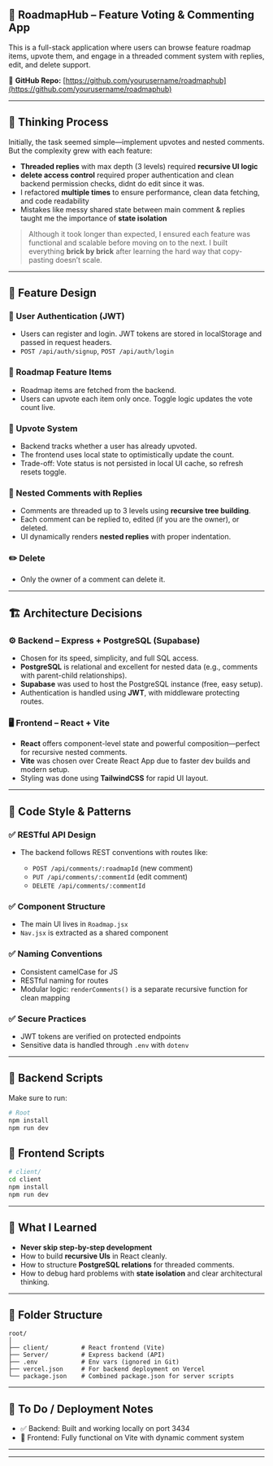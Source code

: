 

## 🚀 RoadmapHub – Feature Voting & Commenting App

This is a full-stack application where users can browse feature roadmap items, upvote them, and engage in a threaded comment system with replies, edit, and delete support.

🔗 **GitHub Repo:** [https://github.com/yourusername/roadmaphub](https://github.com/yourusername/roadmaphub)

---

## 📌 Thinking Process

Initially, the task seemed simple—implement upvotes and nested comments. But the complexity grew with each feature:

* **Threaded replies** with max depth (3 levels) required **recursive UI logic**
* **delete access control** required proper authentication and clean backend permission checks, didnt do edit since it was. 
* I refactored **multiple times** to ensure performance, clean data fetching, and code readability
* Mistakes like messy shared state between main comment & replies taught me the importance of **state isolation**

> Although it took longer than expected, I ensured each feature was functional and scalable before moving on to the next. I built everything **brick by brick** after learning the hard way that copy-pasting doesn’t scale.

---

## 🧠 Feature Design

### 🧾 User Authentication (JWT)

* Users can register and login. JWT tokens are stored in localStorage and passed in request headers.
* `POST /api/auth/signup`, `POST /api/auth/login`

### 📜 Roadmap Feature Items

* Roadmap items are fetched from the backend.
* Users can upvote each item only once. Toggle logic updates the vote count live.

### 🔼 Upvote System

* Backend tracks whether a user has already upvoted.
* The frontend uses local state to optimistically update the count.
* Trade-off: Vote status is not persisted in local UI cache, so refresh resets toggle.

### 💬 Nested Comments with Replies

* Comments are threaded up to 3 levels using **recursive tree building**.
* Each comment can be replied to, edited (if you are the owner), or deleted.
* UI dynamically renders **nested replies** with proper indentation.

### ✏️  Delete

* Only the owner of a comment can  delete it.


---

## 🏗️ Architecture Decisions

### ⚙️ Backend – Express + PostgreSQL (Supabase)

* Chosen for its speed, simplicity, and full SQL access.
* **PostgreSQL** is relational and excellent for nested data (e.g., comments with parent-child relationships).
* **Supabase** was used to host the PostgreSQL instance (free, easy setup).
* Authentication is handled using **JWT**, with middleware protecting routes.

### 🖥️ Frontend – React + Vite

* **React** offers component-level state and powerful composition—perfect for recursive nested comments.
* **Vite** was chosen over Create React App due to faster dev builds and modern setup.
* Styling was done using **TailwindCSS** for rapid UI layout.

---

## 🧹 Code Style & Patterns

### ✅ RESTful API Design

* The backend follows REST conventions with routes like:

  * `POST /api/comments/:roadmapId` (new comment)
  * `PUT /api/comments/:commentId` (edit comment)
  * `DELETE /api/comments/:commentId`

### ✅ Component Structure

* The main UI lives in `Roadmap.jsx`
* `Nav.jsx` is extracted as a shared component

### ✅ Naming Conventions

* Consistent camelCase for JS
* RESTful naming for routes
* Modular logic: `renderComments()` is a separate recursive function for clean mapping

### ✅ Secure Practices

* JWT tokens are verified on protected endpoints
* Sensitive data is handled through `.env` with `dotenv`

---

## 🔧 Backend Scripts

Make sure to run:

```bash
# Root
npm install
npm run dev
```

## 🧪 Frontend Scripts

```bash
# client/
cd client
npm install
npm run dev
```

---

## 🧠 What I Learned

* **Never skip step-by-step development**
* How to build **recursive UIs** in React cleanly.
* How to structure **PostgreSQL relations** for threaded comments.
* How to debug hard problems with **state isolation** and clear architectural thinking.

---

## 📂 Folder Structure

```
root/
│
├── client/         # React frontend (Vite)
├── Server/         # Express backend (API)
├── .env            # Env vars (ignored in Git)
├── vercel.json     # For backend deployment on Vercel
└── package.json    # Combined package.json for server scripts
```

---

## 🚧 To Do / Deployment Notes

* ✅ Backend: Built and working locally on port 3434
* 🧩 Frontend: Fully functional on Vite with dynamic comment system



---


---


